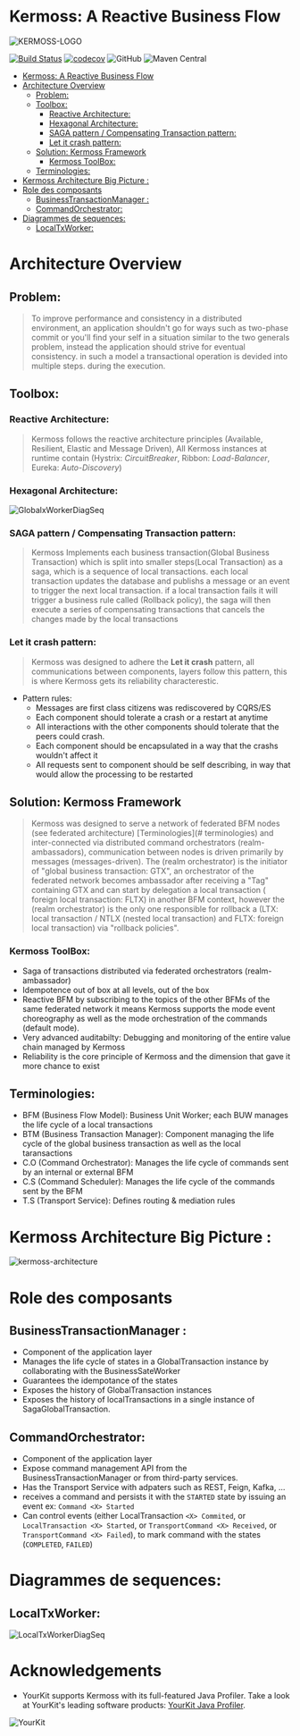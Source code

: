 # Kermoss: A Reactive Business Flow
![KERMOSS-LOGO](images/KERMOSS-LOGO.png)

[![Build Status](https://travis-ci.org/kermoss/kermoss.svg?branch=master)](https://travis-ci.org/kermoss/kermoss)
[![codecov](https://codecov.io/gh/kermoss/kermoss/branch/master/graph/badge.svg)](https://codecov.io/gh/kermoss/kermoss)
![GitHub](https://img.shields.io/github/license/kermoss/kermoss.svg)
![Maven Central](https://img.shields.io/maven-central/v/io.kermoss/reactive-business-flow.svg)

- [Kermoss: A Reactive Business Flow](#kermoss-a-reactive-business-flow)
- [Architecture Overview](#architecture-overview)
  - [Problem:](#problem)
  - [Toolbox:](#toolbox)
    - [Reactive Architecture:](#reactive-architecture)
    - [Hexagonal Architecture:](#hexagonal-architecture)
    - [SAGA pattern / Compensating Transaction pattern:](#saga-pattern--compensating-transaction-pattern)
    - [Let it crash pattern:](#let-it-crash-pattern)
  - [Solution: Kermoss Framework](#solution-kermoss-framework)
    - [Kermoss ToolBox:](#kermoss-toolbox)
  - [Terminologies:](#terminologies)
- [Kermoss Architecture Big Picture :](#kermoss-architecture-big-picture)
- [Role des composants](#role-des-composants)
  - [BusinessTransactionManager :](#businesstransactionmanager)
  - [CommandOrchestrator:](#commandorchestrator)
- [Diagrammes de sequences:](#diagrammes-de-sequences)
  - [LocalTxWorker:](#localtxworker)


# Architecture Overview

## Problem:
  > To improve performance and consistency in a distributed environment, an application shouldn't go for ways such as two-phase commit or you'll find your self in a situation similar to the two generals problem, instead the application should strive for eventual consistency. in such a model a transactional operation is devided into multiple steps. during the execution.

## Toolbox:

### Reactive Architecture:
> Kermoss follows the reactive architecture principles (Available, Resilient, Elastic and Message Driven), All Kermoss instances at runtime contain (Hystrix: *CircuitBreaker*, Ribbon: *Load-Balancer*, Eureka: *Auto-Discovery*)

### Hexagonal Architecture:

![GlobalxWorkerDiagSeq](images/commands.saga.dio-Archi-Hexa.png)


### SAGA pattern / Compensating Transaction pattern:
> Kermoss Implements each business transaction(Global Business Transaction) which is split into smaller steps(Local Transaction) as a saga, which is a sequence of local transactions. each local transaction updates the database and publishs a message or an event to trigger the next local transaction. if a local transaction fails it will trigger a business rule called (Rollback policy), the saga will then execute a series of compensating transactions that cancels the changes made by the local transactions

### Let it crash pattern:
> Kermoss was designed to adhere the **Let it crash** pattern, all communications between components, layers follow this pattern, this is where Kermoss gets its reliability characterestic.

-  Pattern rules:
    - Messages are first class citizens was rediscovered by CQRS/ES
    - Each component should tolerate a crash or a restart at anytime
    - All interactions with the other components should tolerate that the peers could crash.
    - Each component should be encapsulated in a way that the crashs wouldn't affect it
    - All requests sent to component should be self describing, in way that would allow the processing to be restarted

## Solution: Kermoss Framework

> Kermoss was designed to serve a network of federated BFM nodes (see federated architecture)  [Terminologies](# terminologies) and inter-connected via distributed command orchestrators (realm-ambassadors), communication between nodes is driven primarily by messages (messages-driven).
The (realm orchestrator) is the initiator of "global business transaction: GTX", an orchestrator of the federated network becomes ambassador after receiving a "Tag" containing GTX and can start by delegation a local transaction ( foreign local transaction: FLTX) in another BFM context, however the (realm orchestrator) is the only one responsible for rollback a (LTX: local transaction / NTLX (nested local transaction) and FLTX: foreign local transaction) via "rollback policies".

### Kermoss ToolBox:

- Saga of transactions distributed via federated orchestrators (realm-ambassador)
- Idempotence out of box at all levels, out of the box
- Reactive BFM by subscribing to the topics of the other BFMs of the same federated network it means Kermoss supports the mode event choreography as well as the mode orchestration of the commands (default mode).
- Very advanced auditabilty: Debugging and monitoring of the entire value chain managed by Kermoss
- Reliability is the core principle of Kermoss and the dimension that gave it more chance to exist

## Terminologies:

- BFM (Business Flow Model): Business Unit Worker; each BUW manages the life cycle of a local transactions
- BTM (Business Transaction Manager): Component managing the life cycle of the global business transaction as well as the local taransactions
- C.O (Command Orchestrator): Manages the life cycle of commands sent by an internal or external BFM
- C.S (Command Scheduler): Manages the life cycle of the commands sent by the BFM
- T.S (Transport Service): Defines routing & mediation rules

# Kermoss Architecture Big Picture :

![kermoss-architecture](images/kermoss-archi.svg)

# Role des composants

## BusinessTransactionManager :
- Component of the application layer
- Manages the life cycle of states in a GlobalTransaction instance by collaborating with the BusinessSateWorker
- Guarantees the idempotance of the states
- Exposes the history of GlobalTransaction instances
- Exposes the history of localTransactions in a single instance of SagaGlobalTransaction.

## CommandOrchestrator:
- Component of the application layer
- Expose command management API from the BusinessTransactionManager or from third-party services.
- Has the Transport Service with adpaters such as REST, Feign, Kafka, ...
- receives a command and persists it with the `STARTED` state by issuing an event ex: `Command <X> Started`
- Can control events (either LocalTransaction `<X> Commited`, or `LocalTransaction <X> Started`, or `TransportCommand <X> Received`, or `TransportCommand <X> Failed`), to mark command with the states (`COMPLETED`, `FAILED`)

# Diagrammes de sequences:

## LocalTxWorker:


![LocalTxWorkerDiagSeq](images/commands.saga.dio-LocalTxWorkerDiagSeq.svg)

Acknowledgements
=================
* YourKit supports Kermoss with its full-featured Java Profiler. Take a look at YourKit's leading software products: <a href="https://www.yourkit.com/java/profiler/features/">YourKit Java Profiler</a>.
<img src="https://www.yourkit.com/images/yklogo.png" title="YourKit">